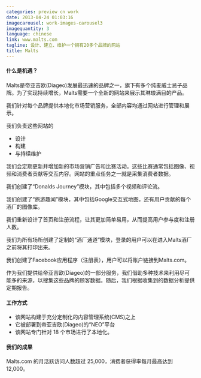 ```yaml
---
categories: preview cn work
date: 2013-04-24 01:03:16
imagecarousel: work-images-carousel3
imagequantity: 3
language: chinese
link: www.malts.com
tagline: 设计、建立、维护一个拥有20多个品牌的网站
title: Malts
---
```


#### 什么是机遇？
Malts是帝亚吉欧(Diageo)发展最迅速的品牌之一，旗下有多个纯麦威士忌子品牌。为了实现持续增长，Malts需要一个全新的网站来展示其琳琅满目的产品。

我们针对每个品牌提供本地化市场营销服务，全部内容均通过网站进行管理和展示。

我们负责这些网站的
* 设计
* 构建
* 与持续维护

我们会定期更新并增加新的市场营销广告和比赛活动。这些比赛通常包括图像、视频和消费者贡献等交互内容。网站的重点任务之一就是采集消费者数据。

我们创建了“Donalds Journey”模块，其中包括多个视频和评论流。

我们创建了“旅游趣闻”模块，其中包括Google交互式地图，还有用户贡献的每个酒厂的图像库。

我们重新设计了首页和注册流程，让其更加简单易用，从而提高用户参与度和注册人数。

我们为所有场所创建了定制的“酒厂通道”模块，登录的用户可以在进入Malts酒厂之前将其打印出来。

我们创建了Facebook应用程序（注册表），用户可以将账户链接到Malts.com。

作为我们提供给帝亚吉欧(Diageo)的一部分服务，我们借助多种技术来利用尽可能多的来源，以搜集这些品牌的顾客数据。随后，我们根据收集到的数据分析提供定期报告。

#### 工作方式
* 该网站构建于充分定制化的内容管理系统(CMS)之上
* 它被部署到帝亚吉欧(Diageo)的“NEO”平台 
* 该网站专门针对 18 个市场进行了本地化。

#### 我们的成果
Malts.com 的月活跃访问人数超过 25,000，消费者获得率每月最高达到 12,000。

